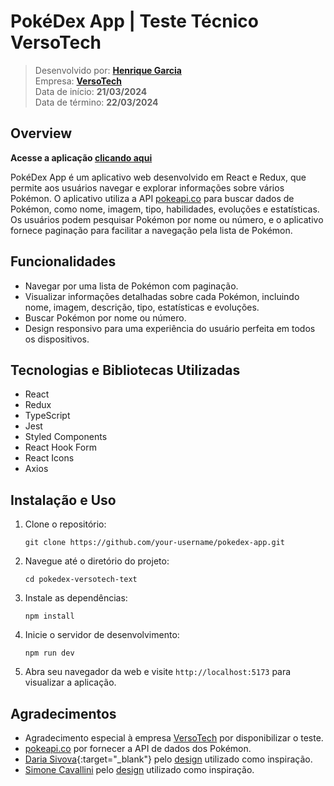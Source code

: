 # PokéDex App | Teste Técnico VersoTech

<!-- ![PokéDex App Screenshot](https://example.com/screenshot.png) -->

> Desenvolvido por: **[Henrique Garcia](https://www.linkedin.com/in/henrique-garcia-dev/)** <br/>
> Empresa: **[VersoTech](https://www.versotech.com.br/)** <br/>
> Data de início: **21/03/2024** <br/>
> Data de término: **22/03/2024**

## Overview

**Acesse a aplicação [clicando aqui](https://pokedex-versotech-test.vercel.app/)**

PokéDex App é um aplicativo web desenvolvido em React e Redux, que permite aos usuários navegar e explorar informações sobre vários Pokémon. O aplicativo utiliza a API [pokeapi.co](https://pokeapi.co/) para buscar dados de Pokémon, como nome, imagem, tipo, habilidades, evoluções e estatísticas. Os usuários podem pesquisar Pokémon por nome ou número, e o aplicativo fornece paginação para facilitar a navegação pela lista de Pokémon.

## Funcionalidades

- Navegar por uma lista de Pokémon com paginação.
- Visualizar informações detalhadas sobre cada Pokémon, incluindo nome, imagem, descrição, tipo, estatísticas e evoluções.
- Buscar Pokémon por nome ou número.
- Design responsivo para uma experiência do usuário perfeita em todos os dispositivos.

## Tecnologias e Bibliotecas Utilizadas

- React
- Redux
- TypeScript
- Jest
- Styled Components
- React Hook Form
- React Icons
- Axios

## Instalação e Uso

1. Clone o repositório:

   `git clone https://github.com/your-username/pokedex-app.git`

2. Navegue até o diretório do projeto:

   `cd pokedex-versotech-text`

3. Instale as dependências:

   `npm install`

4. Inicie o servidor de desenvolvimento:

   `npm run dev`

5. Abra seu navegador da web e visite `http://localhost:5173` para visualizar a aplicação.

## Agradecimentos

- Agradecimento especial à empresa [VersoTech](https://www.versotech.com.br/) por disponibilizar o teste.
- [pokeapi.co](https://pokeapi.co/) por fornecer a API de dados dos Pokémon.
- [Daria Sivova](https://dribbble.com/dashasomorgan){:target="\_blank"} pelo [design](https://dribbble.com/shots/21488745-Pok-dex-Web-Version-Redesign) utilizado como inspiração.
- [Simone Cavallini](https://dribbble.com/scava) pelo [design](https://dribbble.com/shots/20062554-Pok-dex) utilizado como inspiração.
